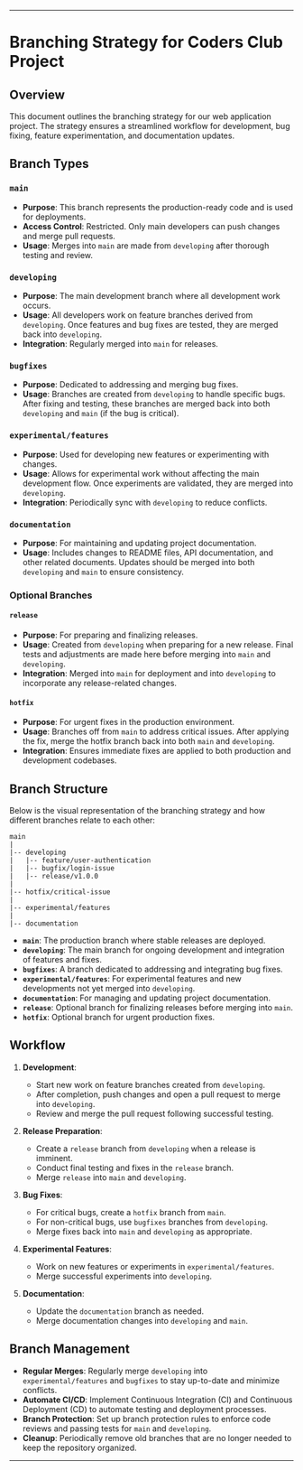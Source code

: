 
---

# Branching Strategy for Coders Club Project

## Overview

This document outlines the branching strategy for our web application project. The strategy ensures a streamlined workflow for development, bug fixing, feature experimentation, and documentation updates.

## Branch Types

### `main`
- **Purpose**: This branch represents the production-ready code and is used for deployments.
- **Access Control**: Restricted. Only main developers can push changes and merge pull requests.
- **Usage**: Merges into `main` are made from `developing` after thorough testing and review.

### `developing`
- **Purpose**: The main development branch where all development work occurs.
- **Usage**: All developers work on feature branches derived from `developing`. Once features and bug fixes are tested, they are merged back into `developing`.
- **Integration**: Regularly merged into `main` for releases.

### `bugfixes`
- **Purpose**: Dedicated to addressing and merging bug fixes.
- **Usage**: Branches are created from `developing` to handle specific bugs. After fixing and testing, these branches are merged back into both `developing` and `main` (if the bug is critical).

### `experimental/features`
- **Purpose**: Used for developing new features or experimenting with changes.
- **Usage**: Allows for experimental work without affecting the main development flow. Once experiments are validated, they are merged into `developing`.
- **Integration**: Periodically sync with `developing` to reduce conflicts.

### `documentation`
- **Purpose**: For maintaining and updating project documentation.
- **Usage**: Includes changes to README files, API documentation, and other related documents. Updates should be merged into both `developing` and `main` to ensure consistency.

### Optional Branches

#### `release`
- **Purpose**: For preparing and finalizing releases.
- **Usage**: Created from `developing` when preparing for a new release. Final tests and adjustments are made here before merging into `main` and `developing`.
- **Integration**: Merged into `main` for deployment and into `developing` to incorporate any release-related changes.

#### `hotfix`
- **Purpose**: For urgent fixes in the production environment.
- **Usage**: Branches off from `main` to address critical issues. After applying the fix, merge the hotfix branch back into both `main` and `developing`.
- **Integration**: Ensures immediate fixes are applied to both production and development codebases.

## Branch Structure

Below is the visual representation of the branching strategy and how different branches relate to each other:

```
main
|
|-- developing
|   |-- feature/user-authentication
|   |-- bugfix/login-issue
|   |-- release/v1.0.0
|
|-- hotfix/critical-issue
|
|-- experimental/features
|
|-- documentation
```

- **`main`**: The production branch where stable releases are deployed.
- **`developing`**: The main branch for ongoing development and integration of features and fixes.
- **`bugfixes`**: A branch dedicated to addressing and integrating bug fixes.
- **`experimental/features`**: For experimental features and new developments not yet merged into `developing`.
- **`documentation`**: For managing and updating project documentation.
- **`release`**: Optional branch for finalizing releases before merging into `main`.
- **`hotfix`**: Optional branch for urgent production fixes.

## Workflow

1. **Development**:
   - Start new work on feature branches created from `developing`.
   - After completion, push changes and open a pull request to merge into `developing`.
   - Review and merge the pull request following successful testing.

2. **Release Preparation**:
   - Create a `release` branch from `developing` when a release is imminent.
   - Conduct final testing and fixes in the `release` branch.
   - Merge `release` into `main` and `developing`.

3. **Bug Fixes**:
   - For critical bugs, create a `hotfix` branch from `main`.
   - For non-critical bugs, use `bugfixes` branches from `developing`.
   - Merge fixes back into `main` and `developing` as appropriate.

4. **Experimental Features**:
   - Work on new features or experiments in `experimental/features`.
   - Merge successful experiments into `developing`.

5. **Documentation**:
   - Update the `documentation` branch as needed.
   - Merge documentation changes into `developing` and `main`.

## Branch Management

- **Regular Merges**: Regularly merge `developing` into `experimental/features` and `bugfixes` to stay up-to-date and minimize conflicts.
- **Automate CI/CD**: Implement Continuous Integration (CI) and Continuous Deployment (CD) to automate testing and deployment processes.
- **Branch Protection**: Set up branch protection rules to enforce code reviews and passing tests for `main` and `developing`.
- **Cleanup**: Periodically remove old branches that are no longer needed to keep the repository organized.

---
